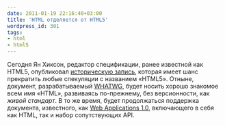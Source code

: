```yaml
---
date: 2011-01-19 22:16:40+03:00
title: 'HTML отделяется от HTML5'
wordpress_id: 301
tags:
- html
- html5
---
```


Сегодня Ян Хиксон, редактор спецификации, ранее известной как HTML5, опубликовал [историческую запись][1], которая имеет шанс прекратить любые спекуляции с названием «HTML5». Отныне, документ, разрабатываемый [WHATWG][2], будет носить хорошо знакомое всем имя «HTML», развиваясь по-прежнему, без версионности, как _живой стандарт_. В то же время, будет продолжаться поддержка документа, известного, как [Web Applications 1.0][3], включающего в себя как HTML, так и набор сопутствующих API.

[1]: http://blog.whatwg.org/html-is-the-new-html5
[2]: http://www.whatwg.org/
[3]: http://www.whatwg.org/specs/web-apps/current-work/complete/
